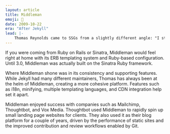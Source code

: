 ```yaml
---
layout: article
title: Middleman
emoji: 📧
date: 2009-10-22
era: "After Jekyll"
lead: |-
    Thomas Reynolds came to SSGs from a slightly different angle: "I started Middleman basically to make my life building email templates a little more simple and [DRY]". While building email templates was Middleman's initial use case, the principles of reducing complexity and repetition made it a popular alternative to Jekyll.
---
```


If you were coming from Ruby on Rails or Sinatra, Middleman would feel right at home with its ERB templating system and Ruby-based configuration. Until 3.0, Middleman was actually built on the Sinatra Ruby framework.

Where Middleman shone was in its consistency and supporting features. While Jekyll had many different maintainers, Thomas has always been at the helm of Middleman, creating a more cohesive platform. Features such as i18n, minifying, multiple templating languages, and CDN integration help set it apart.

Middleman enjoyed success with companies such as Mailchimp, Thoughtbot, and Vox Media. Thoughtbot used Middleman to rapidly spin up small landing page websites for clients. They also used it as their blog platform for a couple of years, driven by the performance of static sites and the improved contribution and review workflows enabled by Git.
